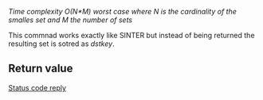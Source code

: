 

_Time complexity O(N*M) worst case where N is the cardinality of the smalles
set and M the number of sets_

This commnad works exactly like SINTER but instead of being returned the resulting set is sotred as _dstkey_.

## Return value

[Status code reply][1]



[1]: /p/redis/wiki/ReplyTypes
